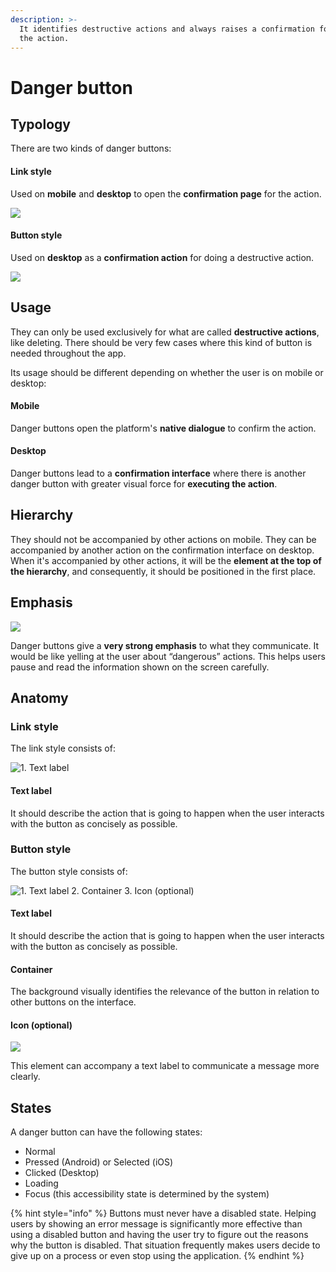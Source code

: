 ```yaml
---
description: >-
  It identifies destructive actions and always raises a confirmation for doing
  the action.
---
```


# Danger button

## Typology

There are two kinds of danger buttons:

#### Link style

Used on **mobile** and **desktop** to open the **confirmation page** for the action.

![](../img/typology_danger_linkstyle.png)

#### Button style

Used on **desktop** as a **confirmation action** for doing a destructive action.

![](../img/typology_danger_buttonstyle.png)

## Usage

They can only be used exclusively for what are called **destructive actions**, like deleting. There should be very few cases where this kind of button is needed throughout the app. ‌

Its usage should be different depending on whether the user is on mobile or desktop:

#### Mobile

Danger buttons open the platform's **native dialogue** to confirm the action.

#### Desktop

Danger buttons lead to a **confirmation interface** where there is another danger button with greater visual force for **executing the action**.

## Hierarchy

They should not be accompanied by other actions on mobile. They can be accompanied by another action on the confirmation interface on desktop. When it's accompanied by other actions, it will be the **element at the top of the hierarchy**, and consequently, it should be positioned in the first place.

## Emphasis

![](../img/typology_danger_emphasis.png)

Danger buttons give a **very strong emphasis** to what they communicate. It would be like yelling at the user about “dangerous” actions. This helps users pause and read the information shown on the screen carefully.

## Anatomy

### Link style

The link style consists of:

![1. Text label](../img/typology_danger_anatomy_01.png)

#### Text label

It should describe the action that is going to happen when the user interacts with the button as concisely as possible.

### Button style

The button style consists of:

![1. Text label    2. Container    3. Icon \(optional\)](../img/typology_danger_anatomy_02.png)

#### Text label

It should describe the action that is going to happen when the user interacts with the button as concisely as possible.

#### Container

The background visually identifies the relevance of the button in relation to other buttons on the interface.

#### Icon \(optional\)

![](../img/typology_danger_states.png)

This element can accompany a text label to communicate a message more clearly.

## States

A danger button can have the following states:

* Normal
* Pressed \(Android\) or Selected \(iOS\)
* Clicked \(Desktop\)
* Loading
* Focus \(this accessibility state is determined by the system\)

{% hint style="info" %}
Buttons must never have a disabled state. Helping users by showing an error message is significantly more effective than using a disabled button and having the user try to figure out the reasons why the button is disabled. That situation frequently makes users decide to give up on a process or even stop using the application.
{% endhint %}

